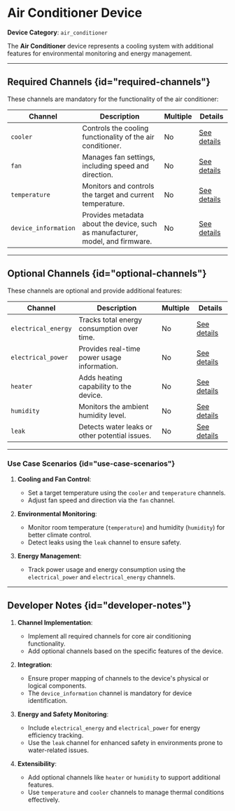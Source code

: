 # Air Conditioner Device

**Device Category**: `air_conditioner`

The **Air Conditioner** device represents a cooling system with additional features for environmental
monitoring and energy management.

---

## Required Channels {id="required-channels"}

These channels are mandatory for the functionality of the air conditioner:

| **Channel**          | **Description**                                                                | **Multiple** | **Details**                                |
|----------------------|--------------------------------------------------------------------------------|--------------|--------------------------------------------|
| `cooler`             | Controls the cooling functionality of the air conditioner.                     | No           | [See details](CoolerChannel.md)            |
| `fan`                | Manages fan settings, including speed and direction.                           | No           | [See details](FanChannel.md)               |
| `temperature`        | Monitors and controls the target and current temperature.                      | No           | [See details](TemperatureChannel.md)       |
| `device_information` | Provides metadata about the device, such as manufacturer, model, and firmware. | No           | [See details](DeviceInformationChannel.md) |

---

## Optional Channels {id="optional-channels"}

These channels are optional and provide additional features:

| **Channel**         | **Description**                                | **Multiple** | **Details**                               |
|---------------------|------------------------------------------------|--------------|-------------------------------------------|
| `electrical_energy` | Tracks total energy consumption over time.     | No           | [See details](ElectricalEnergyChannel.md) |
| `electrical_power`  | Provides real-time power usage information.    | No           | [See details](ElectricalPowerChannel.md)  |
| `heater`            | Adds heating capability to the device.         | No           | [See details](HeaterChannel.md)           |
| `humidity`          | Monitors the ambient humidity level.           | No           | [See details](HumidityChannel.md)         |
| `leak`              | Detects water leaks or other potential issues. | No           | [See details](LeakChannel.md)             |

---

### Use Case Scenarios {id="use-case-scenarios"}

1. **Cooling and Fan Control**:
    - Set a target temperature using the `cooler` and `temperature` channels.
    - Adjust fan speed and direction via the `fan` channel.

2. **Environmental Monitoring**:
    - Monitor room temperature (`temperature`) and humidity (`humidity`) for better climate control.
    - Detect leaks using the `leak` channel to ensure safety.

3. **Energy Management**:
    - Track power usage and energy consumption using the `electrical_power` and `electrical_energy` channels.

---

## Developer Notes {id="developer-notes"}

1. **Channel Implementation**:
   - Implement all required channels for core air conditioning functionality.
   - Add optional channels based on the specific features of the device.

2. **Integration**:
   - Ensure proper mapping of channels to the device's physical or logical components.
   - The `device_information` channel is mandatory for device identification.

3. **Energy and Safety Monitoring**:
   - Include `electrical_energy` and `electrical_power` for energy efficiency tracking.
   - Use the `leak` channel for enhanced safety in environments prone to water-related issues.

4. **Extensibility**:
   - Add optional channels like `heater` or `humidity` to support additional features.
   - Use `temperature` and `cooler` channels to manage thermal conditions effectively.
